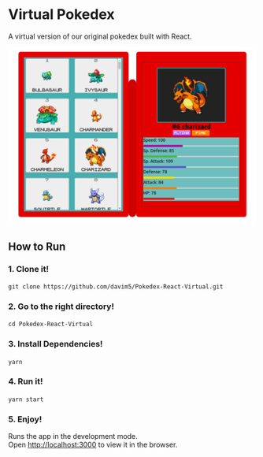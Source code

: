 # Virtual Pokedex

A virtual version of our original pokedex built with React.

<img src="images/print_today.png">

## How to Run

### 1. Clone it!

  ```git clone https://github.com/davim5/Pokedex-React-Virtual.git```

### 2. Go to the right directory!

  ```cd Pokedex-React-Virtual```

### 3. Install Dependencies!

  ```yarn```

### 4. Run it!

  ```yarn start```

### 5. Enjoy!

Runs the app in the development mode.<br />
Open [http://localhost:3000](http://localhost:3000) to view it in the browser.
